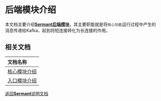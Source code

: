 # 后端模块介绍

本文档主要介绍[**Sermant后端模块**](../../sermant-backend)，其主要职能就是将`核心功能`运行过程中产生的消息传递给Kafka，起到将短连接转化为长连接的作用。

[定位]: todo
[能力]: todo
[使用方式]: todo

## 相关文档

|文档名称|
|:-|
|[核心模块介绍](agentcore.md)|
|[入口模块介绍](entrance.md)|

[返回**Sermant**说明文档](../README.md)
